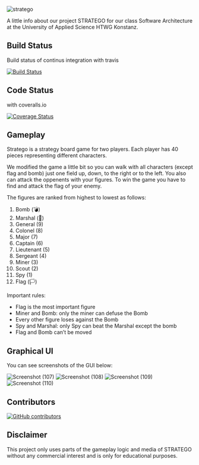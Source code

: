 ![stratego](https://user-images.githubusercontent.com/64639703/87684761-e9c68980-c782-11ea-91d6-d04b58b7a369.png)


A little info about our project STRATEGO for our class Software Architecture at the University of Applied Science HTWG Konstanz.

## Build Status

Build status of continus integration with travis

[![Build Status](https://travis-ci.com/BenjaminMannsdoerfer/Stratego.svg?branch=master)](https://travis-ci.com/BenjaminMannsdoerfer/Stratego)


## Code Status

with coveralls.io

[![Coverage Status](https://coveralls.io/repos/github/BenjaminMannsdoerfer/Stratego/badge.svg?branch=master)](https://coveralls.io/github/BenjaminMannsdoerfer/Stratego?branch=master)


## Gameplay

Stratego is a strategy board game for two players. Each player has 40 pieces representing different characters.

We modified the game a little bit so you can walk with all characters (except flag and bomb) just one field up, down, to the right or to the left.
You also can attack the oppenents with your figures. To win the game you have to find and attack the flag of your enemy.

The figures are ranked from highest to lowest as follows:

1.  Bomb        (💣)
2.  Marshal     (💂)
3.  General     (9)
4.  Colonel     (8)
5.  Major       (7)
6.  Captain     (6)
7.  Lieutenant  (5)
8.  Sergeant    (4)
9.  Miner       (3)
10. Scout       (2)
11. Spy         (1)
12. Flag        (🏳️)

Important rules:

- Flag is the most important figure
- Miner and Bomb: only the miner can defuse the Bomb
- Every other figure loses against the Bomb
- Spy and Marshal: only Spy can beat the Marshal except the bomb
- Flag and Bomb can’t be moved


## Graphical UI

You can see screenshots of the GUI below:

![Screenshot (107)](https://user-images.githubusercontent.com/64639703/95326955-ac662980-08a3-11eb-8fe8-4fe526de1c18.png)
![Screenshot (108)](https://user-images.githubusercontent.com/64639703/95326958-ad975680-08a3-11eb-975b-4d5df879dbda.png)
![Screenshot (109)](https://user-images.githubusercontent.com/64639703/95326960-ad975680-08a3-11eb-85be-b9866d650317.png)
![Screenshot (110)](https://user-images.githubusercontent.com/64639703/95326961-ae2fed00-08a3-11eb-9630-75c53012e80e.png)


## Contributors

[![GitHub contributors](https://img.shields.io/github/contributors/Naereen/StrapDown.js.svg)](https://github.com/WalterVoetschCortes/stratego-sa/graphs/contributors)

## Disclaimer

This project only uses parts of the gameplay logic and media of STRATEGO without any commercial interest and is only for educational purposes.


